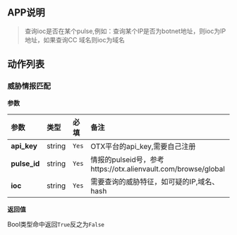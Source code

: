 ## APP说明
>查询ioc是否在某个pulse,例如：查询某个IP是否为botnet地址，则ioc为IP地址，如果查询CC
域名则ioc为域名
>
## 动作列表
### 威胁情报匹配
**参数**

| 参数 | 类型 | 必填 | 备注 |
| :---- | :---- | :---- | :---- | 
|**api_key**|string|`Yes`|OTX平台的api_key,需要自己注册|
|**pulse_id**|string|`Yes`|情报的pulseid号，参考https://otx.alienvault.com/browse/global|
|**ioc**|string|`Yes`|需要查询的威胁特征，如可疑的IP,域名、hash|


**返回值**

Bool类型命中返回`True`反之为`False`
